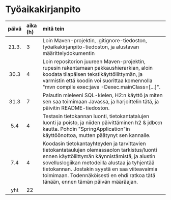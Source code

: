 # Työaikakirjanpito

| päivä | aika (h) | mitä tein  |
| :----:|:---------| :-----|
| 21.3. | 3        | Loin Maven-projektin, .gitignore-tiedoston, työaikakirjanpito-tiedoston, ja alustavan määrittelydokumentin |
| 30.3  | 4        | Loin repositorion juureen Maven-projektin, rupesin rakentamaan pakkaushierarkian, aloin koodata tilapäisen tekstikäyttöliittymän, ja varmistin että koodin voi suorittaa komennolla "mvn compile exec:java -Dexec.mainClass=[...]".
| 31.3  | 7        | Palautin mieleeni SQL-kielen, H2:n käyttö ja miten sen saa toimimaan Javassa, ja harjoittelin tätä, ja päivitin README-tiedoston.
| 5.4   | 4        | Testasin tietokannan luonti, tietokantatalujen luonti ja poisto, ja niiden päivittäminen h2 & jdbc:n kautta. Pohdin "SpringApplication"in käyttöönottoa, mutten päätynyt sen kannalle.
| 7.4   | 4        | Koodasin tietokantayhteyden ja tarvittavien tietokantataulujen olemassaolon tarkistus/luonti ennen käyttöliittymän käynnistämistä, ja alustin sovelluslogiikan metodeilla alustaa ja tyhjentää tietokannan. Jostakin syystä en saa viiteavaimia toimimaan. Todennäköisesti en ehdi ratkoa tätä tänään, ennen tämän päivän määräajan.
| yht   | 22       |
